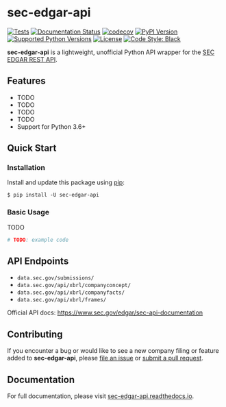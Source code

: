 # sec-edgar-api

[![Tests](https://github.com/jadchaar/sec-edgar-api/actions/workflows/continuous_integration.yml/badge.svg)](https://github.com/jadchaar/sec-edgar-api/actions/workflows/continuous_integration.yml)
[![Documentation Status](https://readthedocs.org/projects/sec-edgar-api/badge/?version=latest)](https://sec-edgar-api.readthedocs.io/en/latest/?badge=latest)
[![codecov](https://codecov.io/gh/jadchaar/sec-edgar-api/branch/main/graph/badge.svg?token=0WLWU3SZKE)](https://codecov.io/gh/jadchaar/sec-edgar-api)
[![PyPI Version](https://img.shields.io/pypi/v/sec-edgar-api.svg)](https://pypi.org/project/sec-edgar-api/)
[![Supported Python Versions](https://img.shields.io/pypi/pyversions/sec-edgar-api.svg)](https://pypi.org/project/sec-edgar-api/)
[![License](https://img.shields.io/pypi/l/sec-edgar-api.svg)](https://pypi.org/project/sec-edgar-api/)
[![Code Style: Black](https://img.shields.io/badge/code%20style-black-000000.svg)](https://github.com/python/black)

**sec-edgar-api** is a lightweight, unofficial Python API wrapper for the [SEC EDGAR REST API](https://www.sec.gov/edgar/sec-api-documentation).

## Features

- TODO
- TODO
- TODO
- TODO
- Support for Python 3.6+

## Quick Start

### Installation

Install and update this package using [pip](https://pip.pypa.io/en/stable/getting-started/):

```console
$ pip install -U sec-edgar-api
```

### Basic Usage

TODO

```python
# TODO: example code
```

## API Endpoints

* `data.sec.gov/submissions/`
* `data.sec.gov/api/xbrl/companyconcept/`
* `data.sec.gov/api/xbrl/companyfacts/`
* `data.sec.gov/api/xbrl/frames/`

Official API docs: https://www.sec.gov/edgar/sec-api-documentation

## Contributing

If you encounter a bug or would like to see a new company filing or feature added to **sec-edgar-api**, please [file an issue](https://github.com/jadchaar/sec-edgar-api/issues) or [submit a pull request](https://help.github.com/en/articles/creating-a-pull-request).

## Documentation

For full documentation, please visit [sec-edgar-api.readthedocs.io](https://sec-edgar-api.readthedocs.io).
